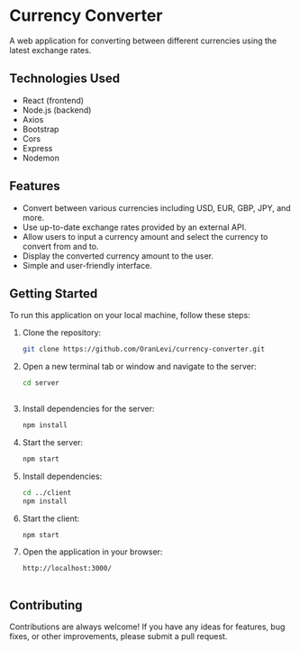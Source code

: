 # Currency Converter

A web application for converting between different currencies using the latest exchange rates.

## Technologies Used

- React (frontend)
- Node.js (backend)
- Axios
- Bootstrap
- Cors
- Express
- Nodemon

## Features

- Convert between various currencies including USD, EUR, GBP, JPY, and more.
- Use up-to-date exchange rates provided by an external API.
- Allow users to input a currency amount and select the currency to convert from and to.
- Display the converted currency amount to the user.
- Simple and user-friendly interface.

## Getting Started

To run this application on your local machine, follow these steps:

1. Clone the repository:

   ```sh
   git clone https://github.com/OranLevi/currency-converter.git 
   
2. Open a new terminal tab or window and navigate to the server:

   ```sh
   cd server
 
3. Install dependencies for the server:

   ```sh
   npm install 

4. Start the server:

   ```sh
   npm start
   
5. Install dependencies:

   ```sh
   cd ../client
   npm install
   
6. Start the client:

   ```sh
   npm start
   
7. Open the application in your browser:

   ```sh
   http://localhost:3000/
 
## Contributing

Contributions are always welcome! If you have any ideas for features, bug fixes, or other improvements, please submit a pull request.
